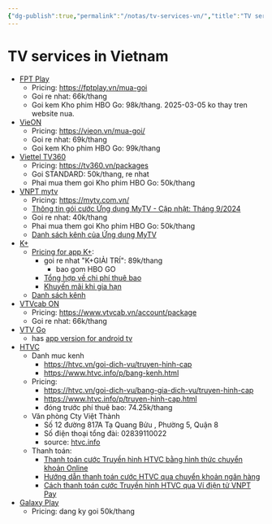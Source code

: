 ```yaml
---
{"dg-publish":true,"permalink":"/notas/tv-services-vn/","title":"TV services in Vietnam","created":"2024-11-13T01:36:23+07:00","updated":"2025-03-31T08:26:35+07:00"}
---
```


# TV services in Vietnam

- [FPT Play](https://fptplay.vn/)
    - Pricing: <https://fptplay.vn/mua-goi>
    - Goi re nhat: 66k/thang
    - Goi kem Kho phim HBO Go: 98k/thang. 2025-03-05 ko thay tren website nua.
- [VieON](https://vieon.vn/)
    - Pricing: <https://vieon.vn/mua-goi/>
    - Goi re nhat: 69k/thang
    - Goi kem Kho phim HBO Go: 99k/thang
- [Viettel TV360](https://tv360.vn/)
    - Pricing: <https://tv360.vn/packages>
    - Goi STANDARD: 50k/thang, re nhat
    - Phai mua them goi Kho phim HBO Go: 50k/thang
- [VNPT mytv](https://mytv.com.vn/)
    - Pricing: <https://mytv.com.vn/>
    - [Thông tin gói cước Ứng dụng MyTV - Cập nhật: Tháng 9/2024](https://mytv.com.vn/upload/ttk/2024/09/Thong_tin_goi_cuoc_ung_dung_MyTV.pdf)
    - Goi re nhat: 40k/thang
    - Phai mua them goi Kho phim HBO Go: 50k/thang
    - [Danh sách kênh của Ứng dụng MyTV](https://mytv.com.vn/ds-kenh-ung-dung-mytv.html)
- [K+](https://www.kplus.vn/)
    - [Pricing for app K+](https://pay.kplus.vn/app-kplus/mua-goi-app):
        - goi re nhat "K+GIẢI TRÍ": 89k/thang
            - bao gom HBO GO
        - [Tổng hợp về chi phí thuê bao](https://hotro.kplus.vn/categories/thong-tin-dich-vu/tong-hop-ve-chi-phi)
        - [Khuyến mãi khi gia hạn](https://hotro.kplus.vn/categories/huong-dan-gia-han/khuyen-mai-gia-han)
    - [Danh sách kênh](https://hotro.kplus.vn/categories/noi-dung-chuong-trinh/danh-sach-kenh-cap-nhat)
- [VTVcab ON](https://www.vtvcab.vn/)
    - Pricing: <https://www.vtvcab.vn/account/package>
    - Goi re nhat: 66k/thang
- [VTV Go](https://vtvgo.vn/)
    - has [app version for android tv](https://play.google.com/store/apps/details?id=vn.vtv.vtvgotv)
- [HTVC](https://htvc.vn/)
    - Danh muc kenh
        - <https://htvc.vn/goi-dich-vu/truyen-hinh-cap>
        - <https://www.htvc.info/p/bang-kenh.html>
    - Pricing:
        - <https://htvc.vn/goi-dich-vu/bang-gia-dich-vu/truyen-hinh-cap>
        - <https://www.htvc.info/p/truyen-hinh-cap.html>
        - đóng trước phí thuê bao: 74.25k/thang
    - Văn phòng Cty Việt Thành
        - Số 12 đường 817A Tạ Quang Bửu , Phường 5, Quận 8
        - Số điện thoại tổng đài: 02839110022
        - source: [htvc.info](https://www.htvc.info/2022/02/thong-bao-thay-doi-vpgd-cty-viet-thanh.html)
    - Thanh toán:
        - [Thanh toán cước Truyền hình HTVC bằng hình thức chuyển khoản Online](https://htvc.vn/tin-tuc-su-kien/tin-tuc/thanh-toan-cuoc-truyen-hinh-htvc-bang-hinh-thuc-chuyen-khoan-online)
        - [Hướng dẫn thanh toán cước HTVC qua chuyển khoản ngân hàng](https://www.htvc.info/2021/08/thanh-toan-cuoc-htvc-qua-chuyen-khoan.html)
        - [Cách thanh toán cước Truyền hình HTVC qua Ví điện tử VNPT Pay](https://www.htvc.info/2021/09/thanh-toan-cuoc-truyen-hinh-htvc-qua-vi-dien-tu-vnpt-pay.html)
- [Galaxy Play](https://galaxyplay.vn/)
    - Pricing: dang ky goi 50k/thang